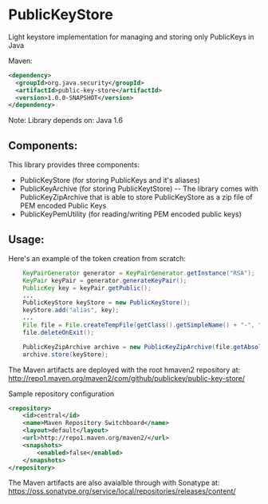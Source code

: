 # PublicKeyStore
Light keystore implementation for managing and storing only PublicKeys in Java

Maven:
```xml
<dependency>
  <groupId>org.java.security</groupId>
  <artifactId>public-key-store</artifactId>
  <version>1.0.0-SNAPSHOT</version>
</dependency>
```

Note: Library depends on:
  Java 1.6

## Components:

This library provides three components:
- PublicKeyStore (for storing PublicKeys and it's aliases)
- PublicKeyArchive (for storing PublicKeytStore)
-- The library comes with PublicKeyZipArchive that is able to store PublicKeyStore as a zip file of PEM encoded Public Keys
- PublicKeyPemUtility (for reading/writing PEM encoded public keys)

## Usage:

Here's an example of the token creation from scratch:
```java
	KeyPairGenerator generator = KeyPairGenerator.getInstance("RSA");
	KeyPair keyPair = generator.generateKeyPair();
	PublicKey key = keyPair.getPublic();
	...
	PublicKeyStore keyStore = new PublicKeyStore();
	keyStore.add("alias", key);
	...
	File file = File.createTempFile(getClass().getSimpleName() + "-", ".pubar");
	file.deleteOnExit();

	PublicKeyZipArchive archive = new PublicKeyZipArchive(file.getAbsolutePath());
	archive.store(keyStore);
```

The Maven artifacts are deployed with the root hmaven2 repository at:
http://repo1.maven.org/maven2/com/github/publickey/public-key-store/

Sample repository configuration
```xml
<repository>
	<id>central</id>
	<name>Maven Repository Switchboard</name>
	<layout>default</layout>
	<url>http://repo1.maven.org/maven2/</url>
	<snapshots>
		<enabled>false</enabled>
	</snapshots>
</repository>
```

The Maven artifacts are also avaialble through with Sonatype at:
https://oss.sonatype.org/service/local/repositories/releases/content/

